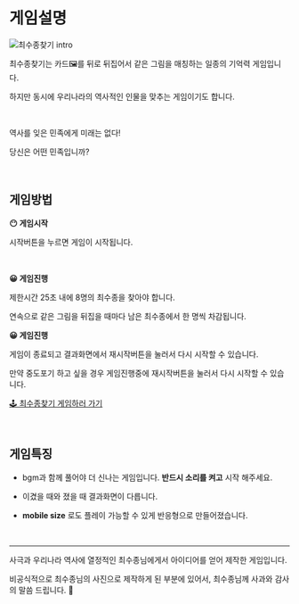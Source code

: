 # 게임설명

![최수종찾기 intro](https://user-images.githubusercontent.com/77730913/113555807-74fbee00-9636-11eb-903f-bd178810907d.gif)


최수종찾기는 카드🖼를 뒤로 뒤집어서 같은 그림을 매칭하는 일종의 기억력 게임입니다. 

하지만 동시에 우리나라의 역사적인 인물을 맞추는 게임이기도 합니다.

<br>


역사를 잊은 민족에게 미래는 없다! 

당신은 어떤 민족입니까?

<br>



## 게임방법

**😶 게임시작**

시작버튼을 누르면 게임이 시작됩니다. 

<br>


**😀 게임진행**

제한시간 25초 내에 8명의 최수종을 찾아야 합니다.

연속으로 같은 그림을 뒤집을 때마다 남은 최수종에서 한 명씩 차감됩니다.

**😀 게임진행**

게임이 종료되고 결과화면에서 재시작버튼을 눌러서 다시 시작할 수 있습니다. 

만약 중도포기 하고 싶을 경우 게임진행중에 재시작버튼을 눌러서 다시 시작할 수 있습니다.

[🕹 최수종찾기 게임하러 가기](https://mycolki.github.io/)  

<br>

## 게임특징

+ bgm과 함께 풀어야 더 신나는 게임입니다. **반드시 소리를 켜고** 시작 해주세요.

+ 이겼을 때와 졌을 때 결과화면이 다릅니다.

+ **mobile size** 로도 플레이 가능할 수 있게 반응형으로 만들어졌습니다.

<br>

---



사극과 우리나라 역사에 열정적인 최수종님에게서 아이디어를 얻어 제작한 게임입니다.

비공식적으로 최수종님의 사진으로 제작하게 된 부분에 있어서, 최수종님께 사과와 감사의 말씀 드립니다. 🙏
